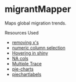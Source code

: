 # migrantMapper
Maps global migration trends.

Resources Used
* [removing x's](http://stackoverflow.com/questions/9098245/r-why-are-xs-added-to-the-names-of-variables-in-my-data-frame)
* [numeric column selection](http://stackoverflow.com/questions/5863097/selecting-only-numeric-columns-from-a-data-frame)
* [Hovering in shiny](https://gallery.shinyapps.io/093-plot-interaction-basic/)
* [NA cols](http://stackoverflow.com/questions/2643939/remove-columns-from-dataframe-where-all-values-are-na)
* [Multiple Trace](https://plot.ly/r/graphing-multiple-chart-types/)
* [pie-charts](https://plot.ly/r/pie-charts/)
* [piechartlabels](http://stackoverflow.com/questions/35002772/pie-chart-labels-cut-off)
